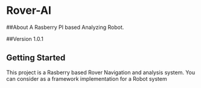 # Rover-AI
##About
A Rasberry PI based Analyzing Robot.

##Version
1.0.1


## Getting Started
This project is a Rasberry based Rover Navigation and analysis system.
You can consider as a framework implementation for a Robot system

